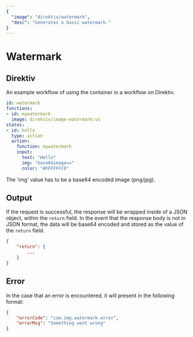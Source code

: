 ```yaml
---
{
  "image": "direktiv/watermark",
  "desc": "Generates a basic watermark."
}
---
```

# Watermark

## Direktiv

An example workflow of using the container in a workflow on Direktiv.


```yaml
id: watermark
functions:
- id: mywatermark
  image: direktiv/image-watermark:v1
states:
- id: hello
  type: action
  action:
    function: mywatermark
    input: 
      text: "Hello"
      img: "base64image=="
      color: "#FFFFFFC0"
```

The 'img' value has to be a base64 encoded image (png/jpg).

## Output

If the request is successful, the response will be wrapped inside of a JSON object, within the `return` field.
In the event that the response body is not in JSON format, the data will be base64 encoded and stored as the value of the `return` field.


```json
{
    "return": {
        ...
    }
}
```

## Error

In the case that an error is encountered, it will present in the following format:

```json
{
    "errorCode": "com.img.watermark.error",
    "errorMsg": "Something went wrong"
}
```
